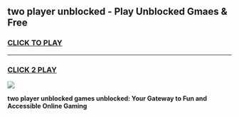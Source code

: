 
## two player unblocked - Play Unblocked Gmaes & Free
<h3>
<a href="https://news.freeplayer.one?title=two_player_unblocked&ref=16F">CLICK TO PLAY</a></h3>
<hr>

<h3>
<a href="https://news.freeplayer.one?title=two_player_unblocked&ref=16F">CLICK 2 PLAY</a>
  
</h3>

<a href="https://news.freeplayer.one?title=two_player_unblocked&ref=16F/"><img src="https://clearcache.store/games.png"></a>


**two player unblocked games unblocked: Your Gateway to Fun and Accessible Online Gaming**
